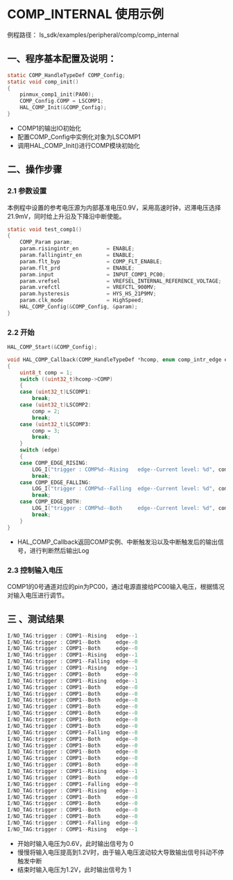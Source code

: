 # COMP_INTERNAL 使用示例

例程路径： ls_sdk/examples/peripheral/comp/comp_internal

## 一、程序基本配置及说明：
```c
static COMP_HandleTypeDef COMP_Config;
static void comp_init()
{
    pinmux_comp1_init(PA00);
    COMP_Config.COMP = LSCOMP1;
    HAL_COMP_Init(&COMP_Config);
}
```
- COMP1的输出IO初始化
- 配置COMP_Config中实例化对象为LSCOMP1
- 调用HAL_COMP_Init()进行COMP模块初始化

## 二、操作步骤
### 2.1 参数设置
本例程中设置的参考电压源为内部基准电压0.9V，采用高速时钟，迟滞电压选择21.9mV，同时给上升沿及下降沿中断使能。
```c
static void test_comp1()
{
    COMP_Param param;
    param.risingintr_en         = ENABLE;
    param.fallingintr_en        = ENABLE;
    param.flt_byp               = COMP_FLT_ENABLE;
    param.flt_prd               = ENABLE;
    param.input                 = INPUT_COMP1_PC00;
    param.vrefsel               = VREFSEL_INTERNAL_REFERENCE_VOLTAGE;
    param.vrefctl               = VREFCTL_900MV;
    param.hysteresis            = HYS_HS_21P9MV;
    param.clk_mode              = HighSpeed;
    HAL_COMP_Config(&COMP_Config, &param);
}
```
### 2.2 开始
```c
HAL_COMP_Start(&COMP_Config);
```
```c
void HAL_COMP_Callback(COMP_HandleTypeDef *hcomp, enum comp_intr_edge edge, bool output)
{
    uint8_t comp = 1;
    switch ((uint32_t)hcomp->COMP)
    {
    case (uint32_t)LSCOMP1:
        break;
    case (uint32_t)LSCOMP2:
        comp = 2;
        break;
    case (uint32_t)LSCOMP3:
        comp = 3;
        break;
    }
    switch (edge)
    {
    case COMP_EDGE_RISING:
        LOG_I("trigger : COMP%d--Rising   edge--Current level: %d", comp, output);
        break;
    case COMP_EDGE_FALLING:
        LOG_I("trigger : COMP%d--Falling  edge--Current level: %d", comp, output);
        break;
    case COMP_EDGE_BOTH:
        LOG_I("trigger : COMP%d--Both     edge--Current level: %d", comp, output);
        break;
    }
}
```
- HAL_COMP_Callback返回COMP实例、中断触发沿以及中断触发后的输出信号，进行判断然后输出Log
### 2.3 控制输入电压
COMP1的0号通道对应的pin为PC00，通过电源直接给PC00输入电压，根据情况对输入电压进行调节。

## 三 、测试结果
```c
I/NO_TAG:trigger : COMP1--Rising   edge--1
I/NO_TAG:trigger : COMP1--Both     edge--0
I/NO_TAG:trigger : COMP1--Both     edge--0
I/NO_TAG:trigger : COMP1--Rising   edge--1
I/NO_TAG:trigger : COMP1--Falling  edge--0
I/NO_TAG:trigger : COMP1--Rising   edge--1
I/NO_TAG:trigger : COMP1--Both     edge--0
I/NO_TAG:trigger : COMP1--Rising   edge--1
I/NO_TAG:trigger : COMP1--Both     edge--0
I/NO_TAG:trigger : COMP1--Both     edge--0
I/NO_TAG:trigger : COMP1--Both     edge--0
I/NO_TAG:trigger : COMP1--Both     edge--0
I/NO_TAG:trigger : COMP1--Both     edge--0
I/NO_TAG:trigger : COMP1--Both     edge--0
I/NO_TAG:trigger : COMP1--Both     edge--0
I/NO_TAG:trigger : COMP1--Falling  edge--0
I/NO_TAG:trigger : COMP1--Both     edge--0
I/NO_TAG:trigger : COMP1--Both     edge--0
I/NO_TAG:trigger : COMP1--Both     edge--0
I/NO_TAG:trigger : COMP1--Both     edge--0
I/NO_TAG:trigger : COMP1--Both     edge--0
I/NO_TAG:trigger : COMP1--Rising   edge--1
I/NO_TAG:trigger : COMP1--Both     edge--0
I/NO_TAG:trigger : COMP1--Falling  edge--0
I/NO_TAG:trigger : COMP1--Rising   edge--1
I/NO_TAG:trigger : COMP1--Both     edge--0
I/NO_TAG:trigger : COMP1--Both     edge--0
I/NO_TAG:trigger : COMP1--Both     edge--0
I/NO_TAG:trigger : COMP1--Both     edge--0
I/NO_TAG:trigger : COMP1--Falling  edge--0
I/NO_TAG:trigger : COMP1--Rising   edge--1
```
- 开始时输入电压为0.6V，此时输出信号为 0
- 慢慢将输入电压提高到1.2V时，由于输入电压波动较大导致输出信号抖动不停触发中断
- 结束时输入电压为1.2V，此时输出信号为 1
